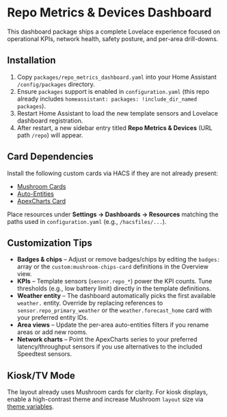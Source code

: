 # Repo Metrics & Devices Dashboard

This dashboard package ships a complete Lovelace experience focused on operational KPIs, network health, safety posture, and per-area drill-downs.

## Installation

1. Copy `packages/repo_metrics_dashboard.yaml` into your Home Assistant `/config/packages` directory.
2. Ensure `packages` support is enabled in `configuration.yaml` (this repo already includes `homeassistant: packages: !include_dir_named packages`).
3. Restart Home Assistant to load the new template sensors and Lovelace dashboard registration.
4. After restart, a new sidebar entry titled **Repo Metrics & Devices** (URL path `/repo`) will appear.

## Card Dependencies

Install the following custom cards via HACS if they are not already present:

- [Mushroom Cards](https://github.com/piitaya/lovelace-mushroom)
- [Auto-Entities](https://github.com/thomasloven/lovelace-auto-entities)
- [ApexCharts Card](https://github.com/RomRider/apexcharts-card)

Place resources under **Settings → Dashboards → Resources** matching the paths used in `configuration.yaml` (e.g., `/hacsfiles/...`).

## Customization Tips

- **Badges & chips** – Adjust or remove badges/chips by editing the `badges:` array or the `custom:mushroom-chips-card` definitions in the Overview view.
- **KPIs** – Template sensors (`sensor.repo_*`) power the KPI counts. Tune thresholds (e.g., low battery limit) directly in the template definitions.
- **Weather entity** – The dashboard automatically picks the first available `weather.` entity. Override by replacing references to `sensor.repo_primary_weather` or the `weather.forecast_home` card with your preferred entity IDs.
- **Area views** – Update the per-area auto-entities filters if you rename areas or add new rooms.
- **Network charts** – Point the ApexCharts series to your preferred latency/throughput sensors if you use alternatives to the included Speedtest sensors.

## Kiosk/TV Mode

The layout already uses Mushroom cards for clarity. For kiosk displays, enable a high-contrast theme and increase Mushroom `layout` size via [theme variables](https://github.com/piitaya/lovelace-mushroom#theme-variables).

